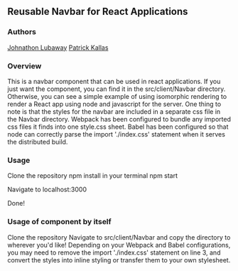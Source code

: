 ## Reusable Navbar for React Applications

### Authors

[Johnathon Lubaway](https://github.com/NeoJax)
[Patrick Kallas](https://github.com/pkallas)

### Overview

This is a navbar component that can be used in react applications. If you just
want the component, you can find it in the src/client/Navbar directory. Otherwise,
you can see a simple example of using isomorphic rendering to render a React app
using node and javascript for the server. One thing to note is that the styles
for the navbar are included in a separate css file in the Navbar directory.
Webpack has been configured to bundle any imported css files it finds into one
style.css sheet. Babel has been configured so that node can correctly parse the
import './index.css' statement when it serves the distributed build.

### Usage

Clone the repository
npm install in your terminal
npm start

Navigate to localhost:3000

Done!

### Usage of component by itself

Clone the repository
Navigate to src/client/Navbar and copy the directory to wherever you'd like!
Depending on your Webpack and Babel configurations, you may need to remove the
import './index.css' statement on line 3, and convert the styles into inline
styling or transfer them to your own stylesheet.
